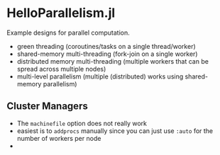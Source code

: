 # HelloParallelism.jl

Example designs for parallel computation.

- green threading (coroutines/tasks on a single thread/worker)
- shared-memory multi-threading (fork-join on a single worker)
- distributed memory multi-threading (multiple workers that can be spread across multiple nodes)
- multi-level parallelism (multiple (distributed) works using shared-memory parallelism)

## Cluster Managers

- The `machinefile` option does not really work
- easiest is to `addprocs` manually since you can just use `:auto` for the number of workers per node
- 
